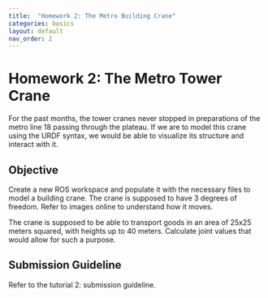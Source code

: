```yaml
---
title:  "Homework 2: The Metro Building Crane"
categories: basics
layout: default
nav_order: 2
---
```


# Homework 2: The Metro Tower Crane

For the past months, the tower cranes never stopped in preparations of the metro line 18 passing through the plateau. If we are to model this crane using the URDF syntax, we would be able to visualize its structure and interact with it.
## Objective

Create a new ROS workspace and populate it with the necessary files to model a building crane. The crane is supposed to have 3 degrees of freedom. Refer to images online to understand how it moves.

The crane is supposed to be able to transport goods in an area of 25x25 meters squared, with heights up to 40 meters. Calculate joint values that would allow for such a purpose.

## Submission Guideline

Refer to the tutorial 2: submission guideline.